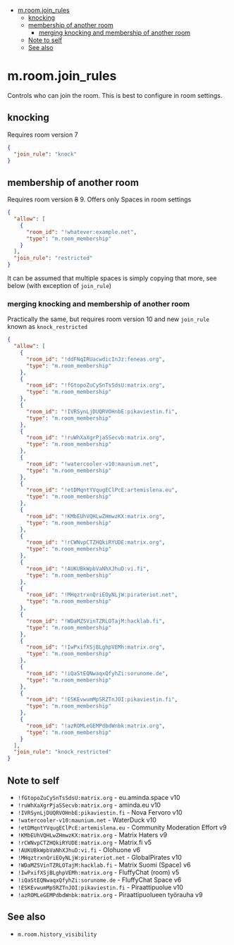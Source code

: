 <!-- START doctoc generated TOC please keep comment here to allow auto update -->
<!-- DON'T EDIT THIS SECTION, INSTEAD RE-RUN doctoc TO UPDATE -->

- [m.room.join_rules](#mroomjoin_rules)
  - [knocking](#knocking)
  - [membership of another room](#membership-of-another-room)
    - [merging knocking and membership of another room](#merging-knocking-and-membership-of-another-room)
  - [Note to self](#note-to-self)
  - [See also](#see-also)

<!-- END doctoc generated TOC please keep comment here to allow auto update -->

# m.room.join_rules

Controls who can join the room. This is best to configure in room settings.

## knocking

Requires room version 7

```json
{
  "join_rule": "knock"
}
```

## membership of another room

Requires room version <del>8</del> 9. Offers only Spaces in room settings

```json
{
  "allow": [
    {
      "room_id": "!whatever:example.net",
      "type": "m.room_membership"
    }
  ],
  "join_rule": "restricted"
}
```

It can be assumed that multiple spaces is simply copying that more,
see below (with exception of `join_rule`)

### merging knocking and membership of another room

Practically the same, but requires room version 10 and new `join_rule` known as
`knock_restricted`

```json
{
  "allow": [
    {
      "room_id": "!ddFNqIRUacwdicInJz:feneas.org",
      "type": "m.room_membership"
    },
    {
      "room_id": "!fGtopoZuCySnTsSdsU:matrix.org",
      "type": "m.room_membership"
    },
    {
      "room_id": "!IVRSynLjDUQRVOHnbE:pikaviestin.fi",
      "type": "m.room_membership"
    },
    {
      "room_id": "!ruWhXaXgrPjaSSecvb:matrix.org",
      "type": "m.room_membership"
    },
    {
      "room_id": "!watercooler-v10:maunium.net",
      "type": "m.room_membership"
    },
    {
      "room_id": "!etDMqntYVqugEClPcE:artemislena.eu",
      "type": "m.room_membership"
    },
    {
      "room_id": "!KMbEUhVQHLwZHmwzKX:matrix.org",
      "type": "m.room_membership"
    },
    {
      "room_id": "!rCWNvpCTZHQkiRYUDE:matrix.org",
      "type": "m.room_membership"
    },
    {
      "room_id": "!AUKUBkWpbVaNhXJhuD:vi.fi",
      "type": "m.room_membership"
    },
    {
      "room_id": "!MHqztrxnQriEOyNLjW:pirateriot.net",
      "type": "m.room_membership"
    },
    {
      "room_id": "!WDaMZSVinTZRLOTajM:hacklab.fi",
      "type": "m.room_membership"
    },
    {
      "room_id": "!IwPxifXSjBLghpVEMh:matrix.org",
      "type": "m.room_membership"
    },
    {
      "room_id": "!iQaStEQNwaqxQfyhZi:sorunome.de",
      "type": "m.room_membership"
    },
    {
      "room_id": "!ESKEvwumMpSRZTnJOI:pikaviestin.fi",
      "type": "m.room_membership"
    },
    {
      "room_id": "!azROMLeGEMPdbdWnbk:matrix.org",
      "type": "m.room_membership"
    }
  ],
  "join_rule": "knock_restricted"
}
```

## Note to self

- `!fGtopoZuCySnTsSdsU:matrix.org` - eu.aminda.space v10
- `!ruWhXaXgrPjaSSecvb:matrix.org` - aminda.eu v10
- `!IVRSynLjDUQRVOHnbE:pikaviestin.fi` - Nova Fervoro v10
- `!watercooler-v10:maunium.net` - WaterDuck v10
- `!etDMqntYVqugEClPcE:artemislena.eu` - Community Moderation Effort v9
- `!KMbEUhVQHLwZHmwzKX:matrix.org` - Matrix Haters v9
- `!rCWNvpCTZHQkiRYUDE:matrix.org` - Matrix.fi v5
- `!AUKUBkWpbVaNhXJhuD:vi.fi` - Olohuone v6
- `!MHqztrxnQriEOyNLjW:pirateriot.net` - GlobalPirates v10
- `!WDaMZSVinTZRLOTajM:hacklab.fi` - Matrix Suomi (Space) v6
- `!IwPxifXSjBLghpVEMh:matrix.org` - FluffyChat (room) v5
- `!iQaStEQNwaqxQfyhZi:sorunome.de` - FluffyChat Space v6
- `!ESKEvwumMpSRZTnJOI:pikaviestin.fi` - Piraattipuolue v10
- `!azROMLeGEMPdbdWnbk:matrix.org` - Piraattipuolueen työrauha v9

## See also

- `m.room.history_visibility`
